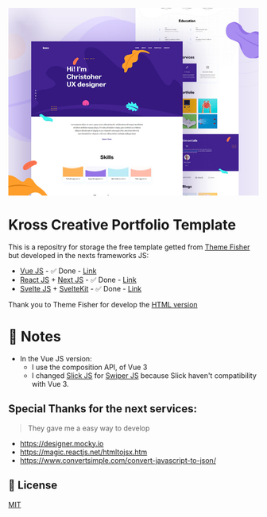 ![Kross Creative Portfolio Template](preview.jpg)

# Kross Creative Portfolio Template
This is a repositry for storage the free template getted from [Theme Fisher](https://themefisher.com/) but developed in the nexts frameworks JS:
- [Vue JS](https://github.com/vuejs/core) - ✅ Done - [Link](https://kross-creative.netlify.app)
- [React JS](https://reactjs.org/) + [Next JS](https://nextjs.org/) - ✅ Done - [Link](https://kross-creative.vercel.app)
- [Svelte JS](https://svelte.dev/) + [SvelteKit](https://kit.svelte.dev/) - ✅ Done - [Link](https://kross-creative.up.railway.app/)

Thank you to Theme Fisher for develop the [HTML version](https://themefisher.com/products/kross-creative-portfolio-template/)

# 📝 Notes
- In the Vue JS version:
    - I use the composition API, of Vue 3
    - I changed [Slick JS](http://kenwheeler.github.io/slick/) for [Swiper JS](https://swiperjs.com/) because Slick haven't compatibility with Vue 3.

## Special Thanks for the next services:
> They gave me a easy way to develop
- https://designer.mocky.io
- https://magic.reactjs.net/htmltojsx.htm
- https://www.convertsimple.com/convert-javascript-to-json/

## 📃 License
[MIT](https://choosealicense.com/licenses/mit/)
